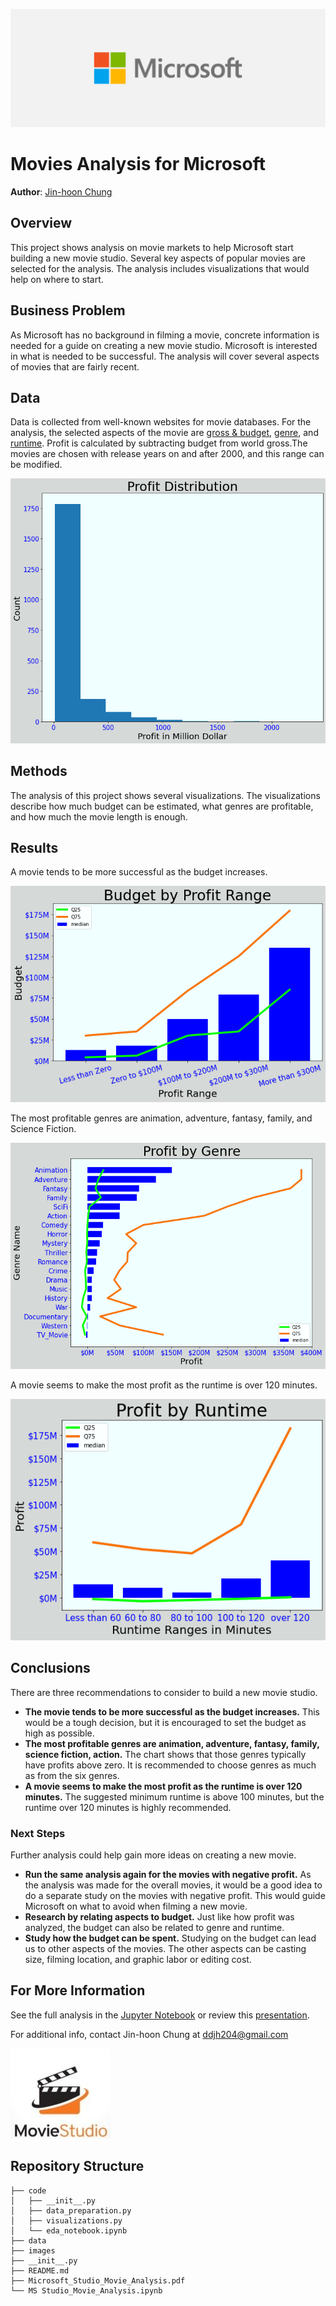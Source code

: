 ![microsoft logo](./images/ms_logo.jpg)

# Movies Analysis for Microsoft

**Author**: [Jin-hoon Chung](mailto:ddjh204@gmail.com)

## Overview

This project shows analysis on movie markets to help Microsoft start building a new movie studio. Several key aspects of popular movies are selected for the analysis. The analysis includes visualizations that would help on where to start.

## Business Problem

As Microsoft has no background in filming a movie, concrete information is needed for a guide on creating a new movie studio. Microsoft is interested in what is needed to be successful. The analysis will cover several aspects of movies that are fairly recent.

## Data

Data is collected from well-known websites for movie databases. For the analysis, the selected aspects of the movie are [gross & budget](https://www.the-numbers.com/), [genre](https://www.themoviedb.org/), and [runtime](https://www.imdb.com/). Profit is calculated by subtracting budget from world gross.The movies are chosen with release years on and after 2000, and this range can be modified.

![profit](./images/profit_dist.png)

## Methods

The analysis of this project shows several visualizations. The visualizations describe how much budget can be estimated, what genres are profitable, and how much the movie length is enough.

## Results

A movie tends to be more successful as the budget increases.

![movie budget](./images/budget_dist.png)

The most profitable genres are animation, adventure, fantasy, family, and Science Fiction.

![genre](./images/genre_popularity.png)

A movie seems to make the most profit as the runtime is over 120 minutes.

![runtime](./images/movie_runtime_dist.png)

## Conclusions

There are three recommendations to consider to build a new movie studio.

- **The movie tends to be more successful as the budget increases.** This would be a tough decision, but it is encouraged to set the budget as high as possible.
- **The most profitable genres are animation, adventure, fantasy, family, science fiction, action.** The chart shows that those genres typically have profits above zero. It is recommended to choose genres as much as from the six genres.
- **A movie seems to make the most profit as the runtime is over 120 minutes.** The suggested minimum runtime is above 100 minutes, but the runtime over 120 minutes is highly recommended.

### Next Steps

Further analysis could help gain more ideas on creating a new movie.

- **Run the same analysis again for the movies with negative profit.** As the analysis was made for the overall movies, it would be a good idea to do a separate study on the movies with negative profit. This would guide Microsoft on what to avoid when filming a new movie.
- **Research by relating aspects to budget.** Just like how profit was analyzed, the budget can also be related to genre and runtime.
- **Study how the budget can be spent.** Studying on the budget can lead us to other aspects of the movies. The other aspects can be casting size, filming location, and graphic labor or editing cost.

## For More Information

See the full analysis in the [Jupyter Notebook](./MS_Studio_Movie_Analysis.ipynb) or review this [presentation](./Microsoft_Studio_Movie_Analysis.pdf).

For additional info, contact Jin-hoon Chung at [ddjh204@gmail.com](mailto:ddjh204@gmail.com)

![logo](./images/ms_ms.jpg)

## Repository Structure

```
├── code
│   ├── __init__.py
│   ├── data_preparation.py
│   ├── visualizations.py
│   └── eda_notebook.ipynb
├── data
├── images
├── __init__.py
├── README.md
├── Microsoft_Studio_Movie_Analysis.pdf
└── MS Studio_Movie_Analysis.ipynb
```